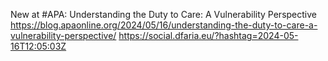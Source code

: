 New at #APA: Understanding the Duty to Care: A Vulnerability Perspective https://blog.apaonline.org/2024/05/16/understanding-the-duty-to-care-a-vulnerability-perspective/ https://social.dfaria.eu/?hashtag=2024-05-16T12:05:03Z